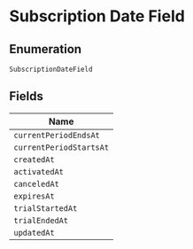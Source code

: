 
# Subscription Date Field

## Enumeration

`SubscriptionDateField`

## Fields

| Name |
|  --- |
| `currentPeriodEndsAt` |
| `currentPeriodStartsAt` |
| `createdAt` |
| `activatedAt` |
| `canceledAt` |
| `expiresAt` |
| `trialStartedAt` |
| `trialEndedAt` |
| `updatedAt` |


